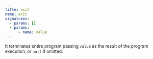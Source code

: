 ```yaml
---
title: exit
name: exit
signatures:
  - params: []
  - params:
      - name: value
---
```


It terminates entire program passing `value` as the result of the program
execution, or `null` if omitted.
